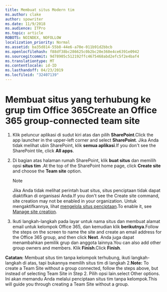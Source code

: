 ```yaml
---
title: Membuat situs Modern tim
ms.author: clake
author: spowriter
ms.date: 11/9/2018
ms.audience: ITPro
ms.topic: article
ROBOTS: NOINDEX, NOFOLLOW
localization_priority: Normal
ms.assetid: ba35d814-55b8-44e6-a70e-011b91d2bbcb
ms.openlocfilehash: f88df38bc286625c0b2bc20e360e4ce6391e0942
ms.sourcegitcommit: 9d78905c512192ffc4675468abd2efc5f2e4baf4
ms.translationtype: MT
ms.contentlocale: id-ID
ms.lasthandoff: 04/23/2019
ms.locfileid: "32407139"
---
```

# <a name="create-an-office-365-group-connected-team-site"></a><span data-ttu-id="2f27d-102">Membuat situs yang terhubung ke grup tim Office 365</span><span class="sxs-lookup"><span data-stu-id="2f27d-102">Create an Office 365 group-connected team site</span></span>

1. <span data-ttu-id="2f27d-103">Klik peluncur aplikasi di sudut kiri atas dan pilih **SharePoint**.</span><span class="sxs-lookup"><span data-stu-id="2f27d-103">Click the app launcher in the upper-left corner and select **SharePoint**.</span></span> <span data-ttu-id="2f27d-104">Jika Anda tidak melihat ubin SharePoint, klik **semua aplikasi**.</span><span class="sxs-lookup"><span data-stu-id="2f27d-104">If you don't see the SharePoint tile, click **All apps**.</span></span>
    
2. <span data-ttu-id="2f27d-105">Di bagian atas halaman rumah SharePoint, klik **buat situs** dan memilih opsi **situs tim** .</span><span class="sxs-lookup"><span data-stu-id="2f27d-105">At the top of the SharePoint home page, click **Create site** and choose the **Team site** option.</span></span> 
    
    > [!NOTE]
    > <span data-ttu-id="2f27d-106">Jika Anda tidak melihat perintah buat situs, situs penciptaan tidak dapat diaktifkan di organisasi Anda.</span><span class="sxs-lookup"><span data-stu-id="2f27d-106">If you don't see the Create site command, site creation may not be enabled in your organization.</span></span> <span data-ttu-id="2f27d-107">Untuk mengaktifkannya, lihat [mengelola situs penciptaan](https://go.microsoft.com/fwlink/?linkid=2009644).</span><span class="sxs-lookup"><span data-stu-id="2f27d-107">To enable it, see [Manage site creation](https://go.microsoft.com/fwlink/?linkid=2009644).</span></span> 
  
3. <span data-ttu-id="2f27d-108">Ikuti langkah-langkah pada layar untuk nama situs dan membuat alamat email untuk kelompok Office 365, dan kemudian klik **berikutnya**.</span><span class="sxs-lookup"><span data-stu-id="2f27d-108">Follow the steps on the screen to name the site and create an email address for the Office 365 group, and then click **Next**.</span></span> <span data-ttu-id="2f27d-109">Anda juga dapat menambahkan pemilik grup dan anggota lainnya.</span><span class="sxs-lookup"><span data-stu-id="2f27d-109">You can also add other group owners and members.</span></span> <span data-ttu-id="2f27d-110">Klik **Finish**.</span><span class="sxs-lookup"><span data-stu-id="2f27d-110">Click **Finish**.</span></span>
  
 <span data-ttu-id="2f27d-111">**Catatan:** Membuat situs tim tanpa kelompok terhubung, ikuti langkah-langkah di atas, tapi bukannya memilih situs tim di langkah 2.</span><span class="sxs-lookup"><span data-stu-id="2f27d-111">**Note:** To create a Team Site without a group connected, follow the steps above, but instead of selecting Team Site in Step 2.</span></span> <span data-ttu-id="2f27d-112">Pilih opsi lain.</span><span class="sxs-lookup"><span data-stu-id="2f27d-112">select Other options.</span></span> <span data-ttu-id="2f27d-113">Ini akan memandu Anda melalui penciptaan situs tim tanpa kelompok.</span><span class="sxs-lookup"><span data-stu-id="2f27d-113">This will guide you through creating a Team Site without a group.</span></span> 
    

